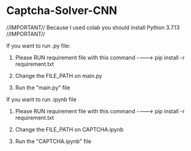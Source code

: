 # Captcha-Solver-CNN

//IMPORTANT// Because I used colab you should install Python 3.7.13 //IMPORTANT//


If you want to run .py file:


  1. Please RUN requirement file with this command ----> pip install -r requirement.txt

  2. Change the FILE_PATH on main.py

  3. Run the "main.py" file



If you want to run .ipynb file


  1. Please RUN requirement file with this command ----> pip install -r requirement.txt

  2. Change the FILE_PATH on CAPTCHA.ipynb

  3. Run the "CAPTCHA.ipynb" file

